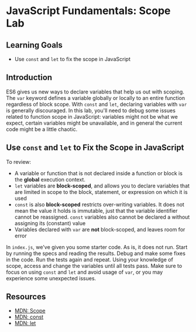 # JavaScript Fundamentals: Scope Lab

## Learning Goals

* Use `const` and `let` to fix the scope in JavaScript

## Introduction

ES6 gives us new ways to declare variables that help us out with scoping. 
The `var` keyword defines a variable globally or locally to an entire function
regardless of block scope. With `const` and `let`, declaring variables with
`var` is generally discouraged. In this lab, you'll need to debug some issues
related to function scope in JavaScript: variables might not be what we expect,
certain variables might be unavailable, and in general the current code might
be a little chaotic.

## Use `const` and `let` to Fix the Scope in JavaScript

To review:
* A variable or function that is not declared inside a function or block
is the **global** execution context.
* `let` variables are **block-scoped**, and allows you to declare variables
that are limited in scope to the block, statement, or expression on which
it is used
* `const` is also **block-scoped** restricts over-writing variables. It does
not mean the value it holds is immutable, just that the variable identifier
cannot be reassigned. `const` variables also cannot be declared a without
assigning its (constant) value
* Variables declared with `var` are **not** block-scoped, and leaves room
for error

In `index.js`, we've given you some starter code. As is, it does not run.
Start by running the specs and reading the results. Debug and make some fixes
in the code. Run the tests again and repeat. Using your knowledge of scope,
access and change the variables until all tests pass. Make sure to focus on
using `const` and `let` and avoid usage of `var`, or you may experience some
unexpected issues.

## Resources

- [MDN: Scope](https://developer.mozilla.org/en-US/docs/Glossary/Scope)
- [MDN: const](https://developer.mozilla.org/en-US/docs/Web/JavaScript/Reference/Statements/const)
- [MDN: let](https://developer.mozilla.org/en-US/docs/Web/JavaScript/Reference/Statements/let)
